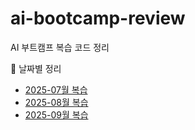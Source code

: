 # ai-bootcamp-review
AI 부트캠프 복습 코드 정리

📅 날짜별 정리
- [2025-07월 복습](Daily-Study-Log/7월_복습_정리)
- [2025-08월 복습](Daily-Study-Log/8월_복습_정리)
- [2025-09월 복습](Daily-Study-Log/9월_복습_정리)
